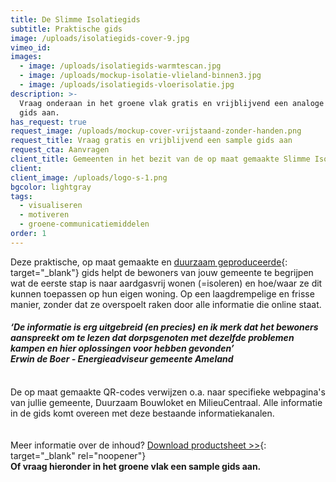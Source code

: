 ```yaml
---
title: De Slimme Isolatiegids
subtitle: Praktische gids
image: /uploads/isolatiegids-cover-9.jpg
vimeo_id:
images:
  - image: /uploads/isolatiegids-warmtescan.jpg
  - image: /uploads/mockup-isolatie-vlieland-binnen3.jpg
  - image: /uploads/isolatiegids-vloerisolatie.jpg
description: >-
  Vraag onderaan in het groene vlak gratis en vrijblijvend een analoge sample
  gids aan.
has_request: true
request_image: /uploads/mockup-cover-vrijstaand-zonder-handen.png
request_title: Vraag gratis en vrijblijvend een sample gids aan
request_cta: Aanvragen
client_title: Gemeenten in het bezit van de op maat gemaakte Slimme Isolatiegids
client:
client_image: /uploads/logo-s-1.png
bgcolor: lightgray
tags:
  - visualiseren
  - motiveren
  - groene-communicatiemiddelen
order: 1
---
```

Deze praktische, op maat gemaakte en&nbsp;[duurzaam geproduceerde](https://frisseplannen.nl/blogs/certificeringen/){: target="_blank"}&nbsp;gids helpt de bewoners van jouw gemeente te begrijpen wat de eerste stap is naar aardgasvrij wonen (=isoleren) en hoe/waar ze dit kunnen toepassen op hun eigen woning. Op een laagdrempelige en frisse manier, zonder dat ze overspoelt raken door alle informatie die online staat.

#### *‘De informatie is erg uitgebreid (en precies) en ik merk dat het bewoners aanspreekt om te lezen dat dorpsgenoten met dezelfde problemen kampen en hier oplossingen voor hebben gevonden’<br>Erwin de Boer - Energieadviseur gemeente Ameland*

<br>De op maat gemaakte QR-codes verwijzen o.a. naar specifieke webpagina's van jullie gemeente, Duurzaam Bouwloket en MilieuCentraal. Alle informatie in de gids komt overeen met deze bestaande informatiekanalen.<br>​​​​​​<br><br>Meer informatie over de inhoud?&nbsp;[Download productsheet &gt;&gt;](https://bit.ly/productsheetDSI){: target="_blank" rel="noopener"}<br>**Of vraag hieronder in het groene vlak een sample gids aan.**<br>​​